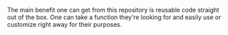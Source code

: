 The main benefit one can get from this repository is reusable code straight out of the box. 
One can take a function they're looking for and easily use or customize right away for their purposes.
